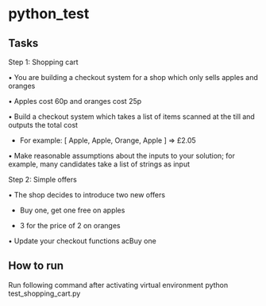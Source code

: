 # python_test

## Tasks
Step 1: Shopping cart

• You are building a checkout system for a shop which only sells apples and oranges

• Apples cost 60p and oranges cost 25p

• Build a checkout system which takes a list of items scanned at the till and outputs the total cost

- For example: [ Apple, Apple, Orange, Apple ] => £2.05

• Make reasonable assumptions about the inputs to your solution; for example, many candidates take a list of strings as input

Step 2: Simple offers

• The shop decides to introduce two new offers

- Buy one, get one free on apples

- 3 for the price of 2 on oranges

• Update your checkout functions acBuy one

## How to run
Run following command after activating virtual environment
python test_shopping_cart.py